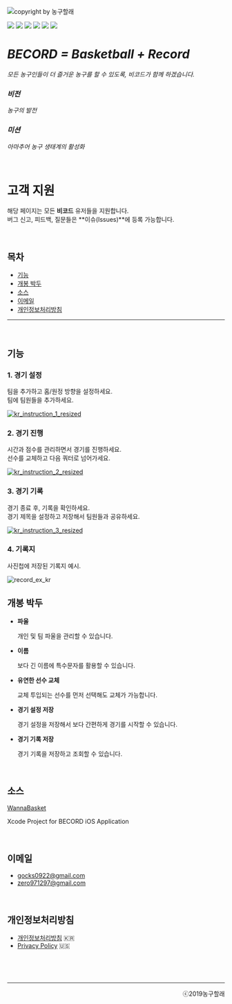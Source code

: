 ![copyright by 농구할래](https://user-images.githubusercontent.com/52590935/63007130-06937680-bebb-11e9-9baf-8ba80d070952.png)  

<img src="https://img.shields.io/badge/Build-Pass-yellowgreen"> <img src="https://img.shields.io/badge/Version-v1.0.0-brightgreen">  <img src="https://img.shields.io/badge/Sports-Basketball-red"> <img src="https://img.shields.io/badge/Sort-Utility-blue">  <img src="https://img.shields.io/badge/Developer-HET-lightgrey">  <img src="https://img.shields.io/badge/Copyright-농구할래-ff69b4"> 

# _**BECORD = Basketball + Record**_  

_모든 농구인들이 더 즐거운 농구를 할 수 있도록, 비코드가 함께 하겠습니다._  

### _비전_

_농구의 발전_

### _미션_

_아마추어 농구 생태계의 활성화_

&nbsp;

# **고객 지원**  

해당 페이지는 모든 **비코드** 유저들을 지원합니다.  
버그 신고, 피드백, 질문들은 **이슈(Issues)**에 등록 가능합니다.  

&nbsp;

## **목차**  

- [기능](#features) 
- [개봉 박두](#comingsoon)  
- [소스](#source)
- [이메일](#contact)  
- [개인정보처리방침](#privacypolicy) 

------

&nbsp;

<a name="features"></a>

## **기능**  

### **1. 경기 설정**

팀을 추가하고 홈/원정 방향을 설정하세요.  
팀에 팀원들을 추가하세요.  

[![kr_instruction_1_resized](https://user-images.githubusercontent.com/52590935/63009127-de0d7b80-bebe-11e9-9b86-d2bd0695ea4f.jpg)](https://www.youtube.com/watch?v=gw1leKuxSMw)



### **2. 경기 진행**

시간과 점수를 관리하면서 경기를 진행하세요.  
선수를 교체하고 다음 쿼터로 넘어가세요.  

[![kr_instruction_2_resized](https://user-images.githubusercontent.com/52590935/63009136-e1086c00-bebe-11e9-8758-e52ec7b7f061.jpg)](https://youtu.be/hj-pimnhl3o)



### **3. 경기 기록**

경기 종료 후, 기록을 확인하세요.  
경기 제목을 설정하고 저장해서 팀원들과 공유하세요.  

[![kr_instruction_3_resized](https://user-images.githubusercontent.com/52590935/63009144-e4035c80-bebe-11e9-9d45-cc7c9b66c64d.jpg)](https://youtu.be/Mp3CN14y5i0)



### 4. 기록지

사진첩에 저장된 기록지 예시.

![record_ex_kr](https://user-images.githubusercontent.com/52590935/63010552-8cb2bb80-bec1-11e9-9da6-8e36a67f2d93.jpg)



<a name="comingsoon"></a>

## **개봉 박두**  

- **파울** 

  개인 및 팀 파울을 관리할 수 있습니다.

- **이름**

  보다 긴 이름에 특수문자를 활용할 수 있습니다.

- **유연한 선수 교체**

  교체 투입되는 선수를 먼저 선택해도 교체가 가능합니다.

- **경기 설정 저장**

  경기 설정을 저장해서 보다 간편하게 경기를 시작할 수 있습니다.

- **경기 기록 저장**

  경기 기록을 저장하고 조회할 수 있습니다.

&nbsp;

<a name="source"></a>

## **소스**

[WannaBasket](https://github.com/het22/WannaBasket)

Xcode Project for BECORD iOS Application

&nbsp;

<a name="contact"></a>

## **이메일**  

- gocks0922@gmail.com  
- zero971297@gmail.com  

&nbsp;
<a name="privacypolicy"></a>

## **개인정보처리방침** 

- [개인정보처리방침](https://github.com/zero9712/BecordSupport/blob/master/BecordPrivacyPolicyKR) 🇰🇷  
- [Privacy Policy](https://github.com/zero9712/BecordSupport/blob/master/BecordPrivacyPolicyUS) 🇺🇸  

&nbsp;

&nbsp;

------

<div style="text-align: right">ⓒ2019농구할래</div>  
